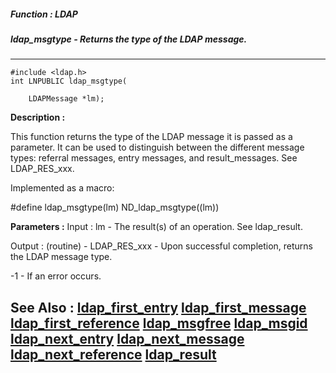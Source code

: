 ##### Function : LDAP
##### ldap_msgtype - Returns the type of the LDAP message.
---
```
#include <ldap.h>
int LNPUBLIC ldap_msgtype(

	LDAPMessage *lm);
```
**Description :**

This function returns the type of the LDAP message it is passed as a 
parameter.  It can be used to distinguish between the different message types: 
referral messages, entry messages, and result_messages.  See LDAP_RES_xxx.

Implemented as a macro:

#define ldap_msgtype(lm) ND_ldap_msgtype((lm))

**Parameters :**
Input :
lm  -  The result(s) of an operation.    See ldap_result.

Output :
(routine)  -  LDAP_RES_xxx - Upon successful completion, returns the LDAP message type.

-1 - If an error occurs.



**See Also :**
[ldap_first_entry](/reference/Func/ldap_first_entry)
[ldap_first_message](/reference/Func/ldap_first_message)
[ldap_first_reference](/reference/Func/ldap_first_reference)
[ldap_msgfree](/reference/Func/ldap_msgfree)
[ldap_msgid](/reference/Func/ldap_msgid)
[ldap_next_entry](/reference/Func/ldap_next_entry)
[ldap_next_message](/reference/Func/ldap_next_message)
[ldap_next_reference](/reference/Func/ldap_next_reference)
[ldap_result](/reference/Func/ldap_result)
---
